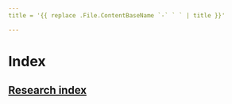 ```yaml
---
title = '{{ replace .File.ContentBaseName `-` ` ` | title }}'

---
```

# Index

## [Research index](/research)

